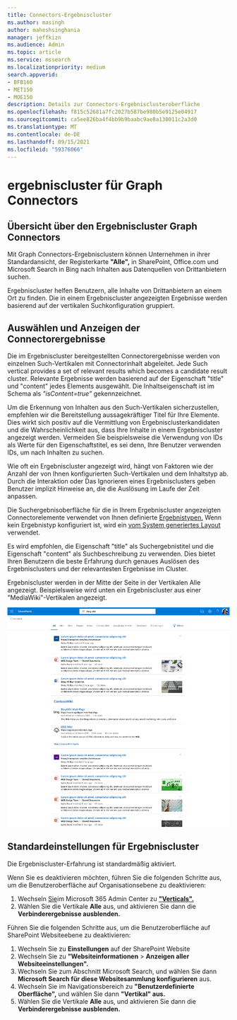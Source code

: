 ```yaml
---
title: Connectors-Ergebniscluster
ms.author: masingh
author: maheshsinghania
manager: jeffkizn
ms.audience: Admin
ms.topic: article
ms.service: mssearch
ms.localizationpriority: medium
search.appverid:
- BFB160
- MET150
- MOE150
description: Details zur Connectors-Ergebnisclusteroberfläche
ms.openlocfilehash: f815c52681a7fc2027b587be980b5e9125e04917
ms.sourcegitcommit: ca5ee826ba4f4bb9b9baabc9ae8a130011c2a3d0
ms.translationtype: MT
ms.contentlocale: de-DE
ms.lasthandoff: 09/15/2021
ms.locfileid: "59376066"
---
```

# <a name="graph-connectors-result-cluster"></a>ergebniscluster für Graph Connectors

## <a name="overview-of-the-graph-connectors-result-cluster"></a>Übersicht über den Ergebniscluster Graph Connectors  

Mit Graph Connectors-Ergebnisclustern können Unternehmen in ihrer Standardansicht, der Registerkarte **"Alle",** in SharePoint, Office.com und Microsoft Search in Bing nach Inhalten aus Datenquellen von Drittanbietern suchen.

Ergebniscluster helfen Benutzern, alle Inhalte von Drittanbietern an einem Ort zu finden. Die in einem Ergebniscluster angezeigten Ergebnisse werden basierend auf der vertikalen Suchkonfiguration gruppiert.

## <a name="how-connector-results-are-selected-and-displayed"></a>Auswählen und Anzeigen der Connectorergebnisse

Die im Ergebniscluster bereitgestellten Connectorergebnisse werden von einzelnen Such-Vertikalen mit Connectorinhalt abgeleitet. Jede Such vertical provides a set of relevant results which becomes a candidate result cluster. Relevante Ergebnisse werden basierend auf der Eigenschaft "title" und "content" jedes Elements ausgewählt. Die Inhaltseigenschaft ist im Schema als *"isContent=true"* gekennzeichnet.

Um die Erkennung von Inhalten aus den Such-Vertikalen sicherzustellen, empfehlen wir die Bereitstellung aussagekräftiger Titel für Ihre Elemente. Dies wirkt sich positiv auf die Vermittlung von Ergebnisclusterkandidaten und die Wahrscheinlichkeit aus, dass Ihre Inhalte in einem Ergebniscluster angezeigt werden. Vermeiden Sie beispielsweise die Verwendung von IDs als Werte für den Eigenschaftstitel, es sei denn, Ihre Benutzer verwenden IDs, um nach Inhalten zu suchen.

Wie oft ein Ergebniscluster angezeigt wird, hängt von Faktoren wie der Anzahl der von Ihnen konfigurierten Such-Vertikalen und dem Inhaltstyp ab. Durch die Interaktion oder Das Ignorieren eines Ergebnisclusters geben Benutzer implizit Hinweise an, die die Auslösung im Laufe der Zeit anpassen.

Die Suchergebnisoberfläche für die in Ihrem Ergebniscluster angezeigten Connectorelemente verwendet von Ihnen definierte [Ergebnistypen.](./customize-search-page.md#create-your-own-result-type) Wenn kein Ergebnistyp konfiguriert ist, wird ein [vom System generiertes Layout](./customize-search-page.md#default-search-result-layout) verwendet.

Es wird empfohlen, die Eigenschaft "title" als Suchergebnistitel und die Eigenschaft "content" als Suchbeschreibung zu verwenden. Dies bietet Ihren Benutzern die beste Erfahrung durch genaues Auslösen des Ergebnisclusters und der relevantesten Ergebnisse im Cluster.

Ergebniscluster werden in der Mitte der Seite in der Vertikalen Alle angezeigt. Beispielsweise wird unten ein Ergebniscluster aus einer "MediaWiki"-Vertikalen angezeigt.

![Beispiel für einen MediaWiki-Ergebniscluster.](media/result-cluster/result-cluster-example.png)

## <a name="result-clusters-default-settings"></a>Standardeinstellungen für Ergebniscluster
  
Die Ergebniscluster-Erfahrung ist standardmäßig aktiviert.  

Wenn Sie es deaktivieren möchten, führen Sie die folgenden Schritte aus, um die Benutzeroberfläche auf Organisationsebene zu deaktivieren:

1. Wechseln [Sie](https://admin.microsoft.com)im Microsoft 365 Admin Center zu [**"Verticals".**](https://admin.microsoft.com/Adminportal/Home#/MicrosoftSearch/verticals)
1. Wählen Sie die Vertikale **Alle** aus, und aktivieren Sie dann die **Verbinderergebnisse ausblenden.**

Führen Sie die folgenden Schritte aus, um die Benutzeroberfläche auf SharePoint Websiteebene zu deaktivieren:

1. Wechseln Sie zu **Einstellungen** auf der SharePoint Website
2. Wechseln Sie zu **"Websiteinformationen** > **Anzeigen aller Websiteeinstellungen".**
3. Wechseln Sie zum Abschnitt Microsoft Search, und wählen Sie dann **Microsoft Search für diese Websitesammlung konfigurieren** aus.
4. Wechseln Sie im Navigationsbereich zu **"Benutzerdefinierte Oberfläche",** und wählen Sie dann **"Vertikal" aus.**
5. Wählen Sie die Vertikale **Alle** aus, und aktivieren Sie dann die **Verbinderergebnisse ausblenden.**
